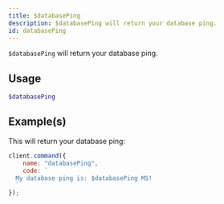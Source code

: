 ```yaml
---
title: $databasePing
description: $databasePing will return your database ping.
id: databasePing
---
```


`$databasePing` will return your database ping.

## Usage

```php
$databasePing
```

## Example(s)

This will return your database ping:

```javascript
client.command({
    name: "databasePing",
    code: `
  My database ping is: $databasePing MS!
  `
});
```

